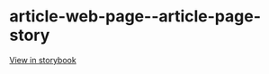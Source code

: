 # article-web-page--article-page-story

[View in storybook](https://raw.githack.com/Independent-Digital-News-and-Media-Ltd/indy100-pwamp-sb/PR-478-sb/index.html?path=/story/article-web-page--article-page-story)